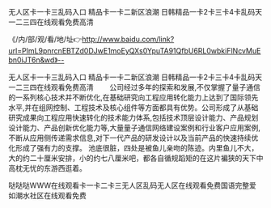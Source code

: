 无人区卡一卡三乱码入口
精品卡一卡二新区浪潮
日韩精品一卡2卡三卡4卡乱码天
一二三四在线观看免费高清


《/内/部/观/看/地/址👉http://www.baidu.com/link?url=PImL9pnrcnEBTZd0DJwE1moEyQXs0YpuTA91QfbU6RL0wbkiFlNcvMuEbn0iJT6n&wd》--

无人区卡一卡三乱码入口
精品卡一卡二新区浪潮
日韩精品一卡2卡三卡4卡乱码天
一二三四在线观看免费高清
　　公司经过多年的探索和发展,不仅掌握了量子通信的一系列核心技术并不断优化,在基础研究向工程应用转化能力上达到了国际领先水平,并在组网控制、工程技术及核心组件等方面都具有优势。公司形成了从基础研究成果向工程应用快速转化的技术能力体系,包括技术顶层设计能力、产品规划设计能力、产品创新优化能力等,大量量子通信网络建设案例和行业客户应用案例,不断从应用侧传递需求信息,对下一代产品的研发设计以及当前产品的快速持续优化形成了强有力的支撑。
池底很脏，四处是被鱼儿亲吻的陈迹。内里鱼儿不大，大的约二十厘米安排，小的约七八厘米吧，都各自循规蹈矩的在这片褊狭的天下中高枕无忧的东游西逛着。





哒哒哒WWW在线观看卡一卡二卡三无人区乱码无人区在线观看免费国语完整爱如潮水社区在线观看免费

